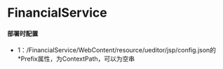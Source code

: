 FinancialService
================
<h4>部署时配置</h4>
<ul>
<li>1：/FinancialService/WebContent/resource/ueditor/jsp/config.json的*Prefix属性，为ContextPath，可以为空串</li>
</ul>
